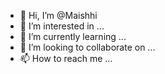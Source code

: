 - 👋 Hi, I’m @Maishhi
- 👀 I’m interested in ...
- 🌱 I’m currently learning ...
- 💞️ I’m looking to collaborate on ...
- 📫 How to reach me ...

<!---
Maishhi/Maishhi is a ✨ special ✨ repository because its `README.md` (this file) appears on your GitHub profile.
You can click the Preview link to take a look at your changes.
--->
